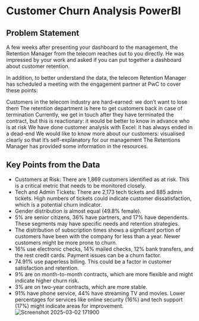 # Customer Churn Analysis PowerBI

## Problem Statement
A few weeks after presenting your dashboard to the management, the Retention Manager from the telecom reaches out to you directly. He was impressed by your work and asked if you can put together a dashboard about customer retention.

In addition, to better understand the data, the telecom Retention Manager has scheduled a meeting with the engagement partner at PwC to cover these points:

Customers in the telecom industry are hard-earned: we don’t want to lose them
The retention department is here to get customers back in case of termination 
Currently, we get in touch after they have terminated the contract, but this is reactionary: it would be better to know in advance who is at risk 
We  have done customer analysis with Excel: it has always ended in a dead-end
We would like to know more about our customers: visualised clearly so that it’s self-explanatory for our management
The Retentions Manager has provided some information in the resources.

## Key Points from the Data

- Customers at Risk: There are 1,869 customers identified as at risk. This is a critical metric that needs to be monitored closely.
- Tech and Admin Tickets: There are 2,173 tech tickets and 885 admin tickets. High numbers of tickets could indicate customer dissatisfaction, which is a potential churn indicator.
- Gender distribution is almost equal (49.8% female).
- 5% are senior citizens, 36% have partners, and 17% have dependents. These segments may have specific needs and retention strategies.
- The distribution of subscription times shows a significant portion of customers have been with the company for less than a year. Newer customers might be more prone to churn.
- 16% use electronic checks, 14% mailed checks, 12% bank transfers, and the rest credit cards. Payment issues can be a churn factor.
- 74.91% use paperless billing. This could be a factor in customer satisfaction and retention.
- 9% are on month-to-month contracts, which are more flexible and might indicate higher churn risk.
- 3% are on two-year contracts, which are more stable.
- 91% have phone service, 44% have streaming TV and movies. Lower percentages for services like online security (16%) and tech support (17%) might indicate areas for improvement.
![Screenshot 2025-03-02 171900](https://github.com/user-attachments/assets/dbd8732c-9338-4250-80d3-2c8fee6cb69f)
